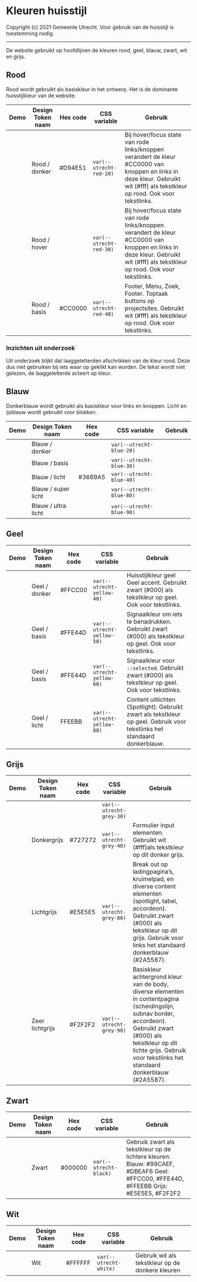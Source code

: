 <!-- markdownlint-disable MD033 -->

# Kleuren huisstijl

Copyright (c) 2021 Gemeente Utrecht. Voor gebruik van de huisstijl is toestemming nodig.

---

De website gebruikt op hoofdlijnen de kleuren rood, geel, blauw, zwart, wit en grijs.

## Rood

Rood wordt gebruikt als basiskleur in het ontwerp. Het is de dominante huisstijlkleur van de website.

| Demo                                                                                   | Design Token naam | Hex code | CSS variable            | Gebruik                                                                                                                                                                      |
| -------------------------------------------------------------------------------------- | ----------------- | -------- | ----------------------- | ---------------------------------------------------------------------------------------------------------------------------------------------------------------------------- |
| <div class="utrecht-color-demo" style="background-color: var(--utrecht-red-20)"></div> | Rood / donker     | #D94E51  | `var(--utrecht-red-20)` | Bij hover/focus state van rode links/knoppen verandert de kleur #CC0000 van knoppen en links in deze kleur. Gebruikt wit (#fff) als tekstkleur op rood. Ook voor tekstlinks. |
| <div class="utrecht-color-demo" style="background-color: var(--utrecht-red-30)"></div> | Rood / hover      |          | `var(--utrecht-red-30)` | Bij hover/focus state van rode links/knoppen verandert de kleur #CC0000 van knoppen en links in deze kleur. Gebruikt wit (#fff) als tekstkleur op rood. Ook voor tekstlinks. |
| <div class="utrecht-color-demo" style="background-color: var(--utrecht-red-40)"></div> | Rood / basis      | #CC0000  | `var(--utrecht-red-40)` | Footer, Menu, Zoek, Footer. Toptaak buttons op projectsites. Gebruikt wit (#fff) als tekstkleur op rood. Ook voor tekstlinks.                                                |

### Inzichten uit onderzoek

Uit onderzoek blijkt dat laaggeletterden afschrikken van de kleur rood. Deze dus niet gebruiken bij iets waar op geklikt kan worden. De tekst wordt niet gelezen, de laaggeletterde acteert op kleur.

## Blauw

Donkerblauw wordt gebruikt als basiskleur voor links en knoppen. Licht en ijsblauw wordt gebruikt voor blokken.

| Demo                                                                                    | Design Token naam   | Hex code | CSS variable             | Gebruik |
| --------------------------------------------------------------------------------------- | ------------------- | -------- | ------------------------ | ------- |
| <div class="utrecht-color-demo" style="background-color: var(--utrecht-blue-20)"></div> | Blauw / donker      |          | `var(--utrecht-blue-20)` |         |
| <div class="utrecht-color-demo" style="background-color: var(--utrecht-blue-30)"></div> | Blauw / basis       |          | `var(--utrecht-blue-30)` |         |
| <div class="utrecht-color-demo" style="background-color: var(--utrecht-blue-40)"></div> | Blauw / licht       | #3669A5  | `var(--utrecht-blue-40)` |         |
| <div class="utrecht-color-demo" style="background-color: var(--utrecht-blue-80)"></div> | Blauw / super licht |          | `var(--utrecht-blue-80)` |         |
| <div class="utrecht-color-demo" style="background-color: var(--utrecht-blue-90)"></div> | Blauw / ultra licht |          | `var(--utrecht-blue-90)` |         |

## Geel

| Demo                                                                                      | Design Token naam | Hex code | CSS variable               | Gebruik                                                                                                                   |
| ----------------------------------------------------------------------------------------- | ----------------- | -------- | -------------------------- | ------------------------------------------------------------------------------------------------------------------------- |
| <div class="utrecht-color-demo" style="background-color: var(--utrecht-yellow-40)"></div> | Geel / donker     | #FFCC00  | `var(--utrecht-yellow-40)` | Huisstijlkleur geel Geel accent. Gebruikt zwart (#000) als tekstkleur op geel. Ook voor tekstlinks.                       |
| <div class="utrecht-color-demo" style="background-color: var(--utrecht-yellow-50)"></div> | Geel / basis      | #FFE44D  | `var(--utrecht-yellow-50)` | Signaalkleur om iets te benadrukken. Gebruikt zwart (#000) als tekstkleur op geel. Ook voor tekstlinks.                   |
| <div class="utrecht-color-demo" style="background-color: var(--utrecht-yellow-60)"></div> | Geel / basis      | #FFE44D  | `var(--utrecht-yellow-60)` | Signaalkleur voor `::selected`. Gebruikt zwart (#000) als tekstkleur op geel. Ook voor tekstlinks.                        |
| <div class="utrecht-color-demo" style="background-color: var(--utrecht-yellow-80)"></div> | Geel / licht      | FFEEBB   | `var(--utrecht-yellow-80)` | Content uitlichten (Spotlight). Gebruikt zwart als tekstkleur op geel. Gebruik voor tekstlinks het standaard donkerblauw. |

## Grijs

| Demo                                                                                    | Design Token naam | Hex code | CSS variable             | Gebruik                                                                                                                                                                                                                                         |
| --------------------------------------------------------------------------------------- | ----------------- | -------- | ------------------------ | ----------------------------------------------------------------------------------------------------------------------------------------------------------------------------------------------------------------------------------------------- |
| <div class="utrecht-color-demo" style="background-color: var(--utrecht-grey-30)"></div> |                   |          | `var(--utrecht-grey-30)` |                                                                                                                                                                                                                                                 |
| <div class="utrecht-color-demo" style="background-color: var(--utrecht-grey-40)"></div> | Donkergrijs       | #727272  | `var(--utrecht-grey-40)` | Formulier input elementen. Gebruikt wit (#fff)als tekstkleur op dit donker grijs.                                                                                                                                                               |
| <div class="utrecht-color-demo" style="background-color: var(--utrecht-grey-80)"></div> | Lichtgrijs        | #E5E5E5  | `var(--utrecht-grey-80)` | Break out op ladingpagina’s, kruimelpad, en diverse content elementen (spotlight, tabel, accordeon). Gebruikt zwart (#000) als tekstkleur op dit grijs. Gebruik voor links het standaard donkerblauw (#2A5587).                                 |
| <div class="utrecht-color-demo" style="background-color: var(--utrecht-grey-90)"></div> | Zeer lichtgrijs   | #F2F2F2  | `var(--utrecht-grey-90)` | Basiskleur achtergrond kleur van de body, diverse elementen in contentpagina (scheidingslijn, subnav border, accordeon). Gebruikt zwart (#000) als tekstkleur op dit lichte grijs. Gebruik voor tekstlinks het standaard donkerblauw (#2A5587). |

## Zwart

| Demo                                                                                  | Design Token naam | Hex code | CSS variable           | Gebruik                                                                                                                              |
| ------------------------------------------------------------------------------------- | ----------------- | -------- | ---------------------- | ------------------------------------------------------------------------------------------------------------------------------------ |
| <div class="utrecht-color-demo" style="background-color: var(--utrecht-black)"></div> | Zwart             | #000000  | `var(--utrecht-black)` | Gebruik zwart als tekstkleur op de lichtere kleuren: Blauw: #99CAEF, #DBEAF6 Geel: #FFCC00, #FFE44D, #FFEEBB Grijs: #E5E5E5, #F2F2F2 |

## Wit

| Demo                                                                                  | Design Token naam | Hex code | CSS variable           | Gebruik                                          |
| ------------------------------------------------------------------------------------- | ----------------- | -------- | ---------------------- | ------------------------------------------------ |
| <div class="utrecht-color-demo" style="background-color: var(--utrecht-white)"></div> | Wit               | #FFFFFF  | `var(--utrecht-white)` | Gebruik wit als tekstkleur op de donkere kleuren |
